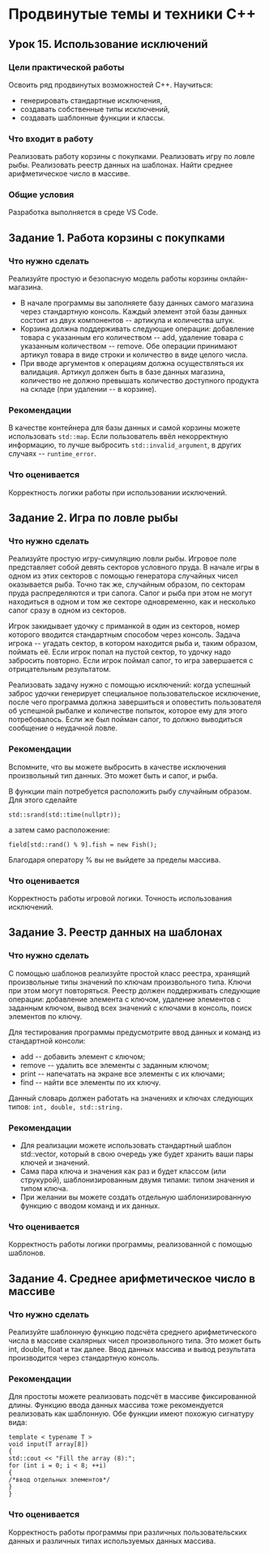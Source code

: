 # Продвинутые темы и техники C++
## Урок 15. Использование исключений

### Цели практической работы
Освоить ряд продвинутых возможностей C++. Научиться:
* генерировать стандартные исключения,
* создавать собственные типы исключений,
* создавать шаблонные функции и классы.

### Что входит в работу
Реализовать работу корзины с покупками.
Реализовать игру по ловле рыбы.
Реализовать реестр данных на шаблонах.
Найти среднее арифметическое число в массиве.

### Общие условия
Разработка выполняется в среде VS Code.

## Задание 1. Работа корзины с покупками

### Что нужно сделать
Реализуйте простую и безопасную модель работы корзины онлайн-магазина.
* В начале программы вы заполняете базу данных самого магазина через стандартную консоль. Каждый элемент этой базы данных состоит из двух компонентов -- артикула и количества штук.
* Корзина должна поддерживать следующие операции: добавление товара с указанным его количеством -- add, удаление товара с указанным количеством -- remove. Обе операции принимают артикул товара в виде строки и количество в виде целого числа.
* При вводе аргументов к операциям должна осуществляться их валидация. Артикул должен быть в базе данных магазина, количество не должно превышать количество доступного продукта на складе (при удалении -- в корзине).

### Рекомендации
В качестве контейнера для базы данных и самой корзины можете использовать ```std::map```.
Если пользователь ввёл некорректную информацию, то лучше выбросить ```std::invalid_argument```, в других случаях -- ```runtime_error```.

### Что оценивается
Корректность логики работы при использовании исключений.

## Задание 2. Игра по ловле рыбы

### Что нужно сделать
Реализуйте простую игру-симуляцию ловли рыбы. Игровое поле представляет собой девять секторов условного пруда. В начале игры в одном из этих секторов с помощью генератора случайных чисел оказывается рыба. Точно так же, случайным образом, по секторам пруда распределяются и три сапога. Сапог и рыба при этом не могут находиться в одном и том же секторе одновременно, как и несколько сапог сразу в одном из секторов.

Игрок закидывает удочку с приманкой в один из секторов, номер которого вводится стандартным способом через консоль. Задача игрока -- угадать сектор, в котором находится рыба и, таким образом, поймать её. Если игрок попал на пустой сектор, то удочку надо забросить повторно. Если игрок поймал сапог, то игра завершается с отрицательным результатом.

Реализовать задачу нужно с помощью исключений: когда успешный заброс удочки генерирует специальное пользовательское исключение, после чего программа должна завершиться и оповестить пользователя об успешной рыбалке и количестве попыток, которое ему для этого потребовалось. Если же был пойман сапог, то должно выводиться сообщение о неудачной ловле.

### Рекомендации
Вспомните, что вы можете выбросить в качестве исключения произвольный тип данных. Это может быть и сапог, и рыба.

В функции main потребуется расположить рыбу случайным образом. Для этого сделайте 

```std::srand(std::time(nullptr));``` 

а затем само расположение: 

```field[std::rand() % 9].fish = new Fish();```

Благодаря оператору % вы не выйдете за пределы массива.

### Что оценивается
Корректность работы игровой логики. Точность использования исключений.

## Задание 3. Реестр данных на шаблонах

### Что нужно сделать
С помощью шаблонов реализуйте простой класс реестра, хранящий произвольные типы значений по ключам произвольного типа. Ключи при этом могут повторяться.
Реестр должен поддерживать следующие операции: добавление элемента с ключом, удаление элементов с заданным ключом, вывод всех значений с ключами в консоль, поиск элементов по ключу.

Для тестирования программы предусмотрите ввод данных и команд из стандартной консоли:
* add -- добавить элемент с ключом;
* remove -- удалить все элементы с заданным ключом;
* print -- напечатать на экране все элементы с их ключами;
* find -- найти все элементы по их ключу.

Данный словарь должен работать на значениях и ключах следующих типов: ```int, double, std::string.```

### Рекомендации
* Для реализации можете использовать стандартный шаблон std::vector, который в свою очередь уже будет хранить ваши пары ключей и значений.
* Сама пара ключа и значения как раз и будет классом (или струкурой), шаблонизированным двумя типами: типом значения и типом ключа.
* При желании вы можете создать отдельную шаблонизированную функцию с вводом команд и их данных.

### Что оценивается
Корректность работы логики программы, реализованной с помощью шаблонов.

## Задание 4. Среднее арифметическое число в массиве

### Что нужно сделать
Реализуйте шаблонную функцию подсчёта среднего арифметического числа в массиве скалярных чисел произвольного типа. Это может быть int, double, float и так далее.
Ввод данных массива и вывод результата производится через стандартную консоль.

### Рекомендации
Для простоты можете реализовать подсчёт в массиве фиксированной длины.
Функцию ввода данных массива тоже рекомендуется реализовать как шаблонную.
Обе функции имеют похожую сигнатуру вида:

```
template < typename T >
void input(T array[8])
{
std::cout << "Fill the array (8):";
for (int i = 0; i < 8; ++i)
{
/*ввод отдельных элементов*/
}
}
```

### Что оценивается
Корректность работы программы при различных пользовательских данных и различных типах используемых данных массива.